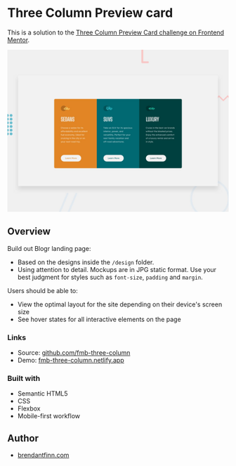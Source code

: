 # Three Column Preview card

This is a solution to the [Three Column Preview Card challenge on Frontend Mentor](https://www.frontendmentor.io/challenges/3column-preview-card-component-pH92eAR2-). 

![Design preview for the Three Column Preview Card ](./design/desktop-preview.jpg)


## Overview
Build out Blogr landing page:
- Based on the designs inside the `/design` folder. 
- Using attention to detail. Mockups are in JPG static format. Use your best judgment for styles such as `font-size`, `padding` and `margin`.

Users should be able to:
- View the optimal layout for the site depending on their device's screen size
- See hover states for all interactive elements on the page



### Links
- Source: [github.com/fmb-three-column](https://github.com/brendantfinn/fmb-three-column)
- Demo: [fmb-three-column.netlify.app](https://fmb-three-column.netlify.app/)

### Built with

- Semantic HTML5 
- CSS
- Flexbox
- Mobile-first workflow

## Author

- [brendantfinn.com](https://www.brendantfinn.com)

